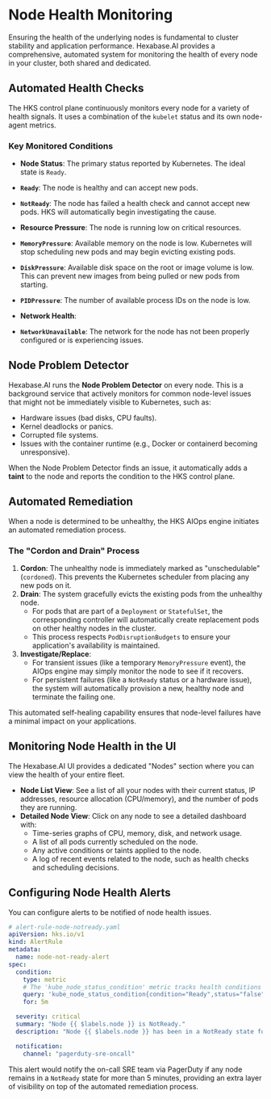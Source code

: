 # Node Health Monitoring

Ensuring the health of the underlying nodes is fundamental to cluster stability and application performance. Hexabase.AI provides a comprehensive, automated system for monitoring the health of every node in your cluster, both shared and dedicated.

## Automated Health Checks

The HKS control plane continuously monitors every node for a variety of health signals. It uses a combination of the `kubelet` status and its own node-agent metrics.

### Key Monitored Conditions

- **Node Status**: The primary status reported by Kubernetes. The ideal state is `Ready`.
- **`Ready`**: The node is healthy and can accept new pods.
- **`NotReady`**: The node has failed a health check and cannot accept new pods. HKS will automatically begin investigating the cause.

- **Resource Pressure**: The node is running low on critical resources.
- **`MemoryPressure`**: Available memory on the node is low. Kubernetes will stop scheduling new pods and may begin evicting existing pods.
- **`DiskPressure`**: Available disk space on the root or image volume is low. This can prevent new images from being pulled or new pods from starting.
- **`PIDPressure`**: The number of available process IDs on the node is low.

- **Network Health**:
- **`NetworkUnavailable`**: The network for the node has not been properly configured or is experiencing issues.

## Node Problem Detector

Hexabase.AI runs the **Node Problem Detector** on every node. This is a background service that actively monitors for common node-level issues that might not be immediately visible to Kubernetes, such as:

- Hardware issues (bad disks, CPU faults).
- Kernel deadlocks or panics.
- Corrupted file systems.
- Issues with the container runtime (e.g., Docker or containerd becoming unresponsive).

When the Node Problem Detector finds an issue, it automatically adds a **taint** to the node and reports the condition to the HKS control plane.

## Automated Remediation

When a node is determined to be unhealthy, the HKS AIOps engine initiates an automated remediation process.

### The "Cordon and Drain" Process

1.  **Cordon**: The unhealthy node is immediately marked as "unschedulable" (`cordoned`). This prevents the Kubernetes scheduler from placing any new pods on it.
2.  **Drain**: The system gracefully evicts the existing pods from the unhealthy node.
    - For pods that are part of a `Deployment` or `StatefulSet`, the corresponding controller will automatically create replacement pods on other healthy nodes in the cluster.
    - This process respects `PodDisruptionBudgets` to ensure your application's availability is maintained.
3.  **Investigate/Replace**:
    - For transient issues (like a temporary `MemoryPressure` event), the AIOps engine may simply monitor the node to see if it recovers.
    - For persistent failures (like a `NotReady` status or a hardware issue), the system will automatically provision a new, healthy node and terminate the failing one.

This automated self-healing capability ensures that node-level failures have a minimal impact on your applications.

## Monitoring Node Health in the UI

The Hexabase.AI UI provides a dedicated "Nodes" section where you can view the health of your entire fleet.

- **Node List View**: See a list of all your nodes with their current status, IP addresses, resource allocation (CPU/memory), and the number of pods they are running.
- **Detailed Node View**: Click on any node to see a detailed dashboard with:
  - Time-series graphs of CPU, memory, disk, and network usage.
  - A list of all pods currently scheduled on the node.
  - Any active conditions or taints applied to the node.
  - A log of recent events related to the node, such as health checks and scheduling decisions.

## Configuring Node Health Alerts

You can configure alerts to be notified of node health issues.

```yaml
# alert-rule-node-notready.yaml
apiVersion: hks.io/v1
kind: AlertRule
metadata:
  name: node-not-ready-alert
spec:
  condition:
    type: metric
    # The 'kube_node_status_condition' metric tracks health conditions
    query: 'kube_node_status_condition{condition="Ready",status="false"} == 1'
    for: 5m

  severity: critical
  summary: "Node {{ $labels.node }} is NotReady."
  description: "Node {{ $labels.node }} has been in a NotReady state for over 5 minutes. HKS will begin automated remediation."

  notification:
    channel: "pagerduty-sre-oncall"
```

This alert would notify the on-call SRE team via PagerDuty if any node remains in a `NotReady` state for more than 5 minutes, providing an extra layer of visibility on top of the automated remediation process.
